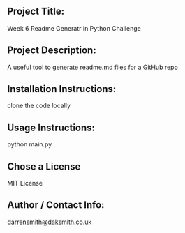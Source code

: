 ## Project Title: 
Week 6 Readme Generatr in Python Challenge
## Project Description: 
A useful tool to generate readme.md files for a GitHub repo
## Installation Instructions: 
clone the code locally
## Usage Instructions: 
python main.py
## Chose a License
MIT License
## Author / Contact Info: 
darrensmith@daksmith.co.uk
